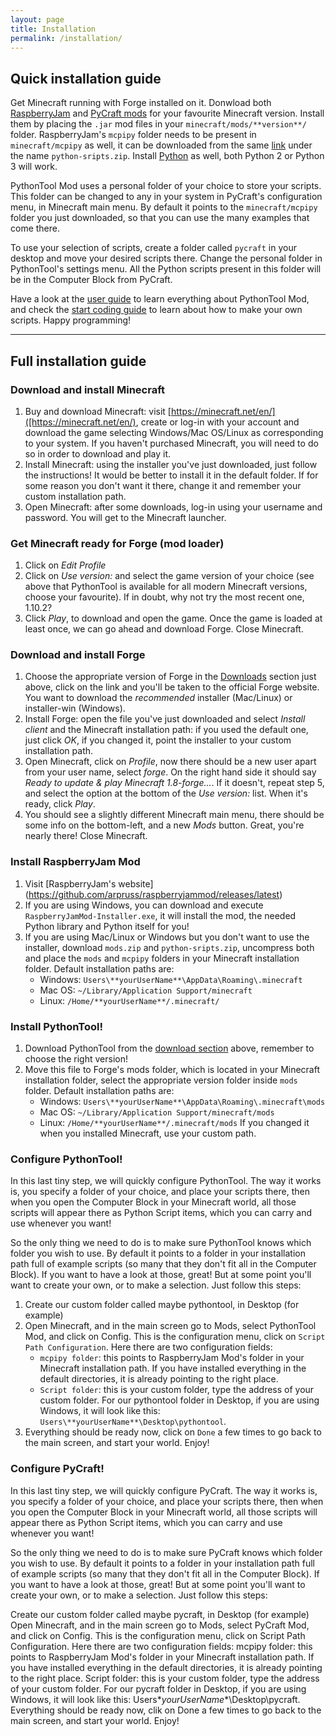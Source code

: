 ```yaml
---
layout: page
title: Installation
permalink: /installation/
---
```


## Quick installation guide

Get Minecraft running with Forge installed on it. Donwload both [RaspberryJam](https://github.com/arpruss/raspberryjammod/releases/latest) and [PyCraft mods](/downloads/) for your favourite Minecraft version. Install them by placing the `.jar` mod files in your `minecraft/mods/**version**/` folder. RaspberryJam's `mcpipy` folder needs to be present in `minecraft/mcpipy` as well, it can be downloaded from the same [link](https://github.com/arpruss/raspberryjammod/releases/latest) under the name `python-sripts.zip`. Install [Python](https://www.python.org/downloads/) as well, both Python 2 or Python 3 will work.

PythonTool Mod uses a personal folder of your choice to store your scripts. This folder can be changed to any in your system in PyCraft's configuration menu, in Minecraft main menu. By default it points to the `minecraft/mcpipy` folder you just downloaded, so that you can use the many examples that come there.

To use your selection of scripts, create a folder called `pycraft` in your desktop and move your desired scripts there. Change the personal folder in PythonTool's settings menu. All the Python scripts present in this folder will be in the Computer Block from PyCraft.

Have a look at the [user guide](/userguide/) to learn everything about PythonTool Mod, and check the [start coding guide](/startcoding/) to learn about how to make your own scripts. Happy programming!

---

## Full installation guide

### Download and install Minecraft

1. Buy and download Minecraft: visit [https://minecraft.net/en/]([https://minecraft.net/en/), create or log-in with your account and download the game selecting Windows/Mac OS/Linux as corresponding to your system. If you haven't purchased Minecraft, you will need to do so in order to download and play it.
2. Install Minecraft: using the installer you've just downloaded, just follow the instructions! It would be better to install it in the default folder. If for some reason you don't want it there, change it and remember your custom installation path.
3. Open Minecraft: after some downloads, log-in using your username and password. You will get to the Minecraft launcher.

### Get Minecraft ready for Forge (mod loader)

1. Click on *Edit Profile*
2. Click on *Use version:* and select the game version of your choice (see above that PythonTool is available for all modern Minecraft versions, choose your favourite). If in doubt, why not try the most recent one, 1.10.2?
4. Click *Play*, to download and open the game. Once the game is loaded at least once, we can go ahead and download Forge. Close Minecraft.

### Download and install Forge

1. Choose the appropriate version of Forge in the [Downloads](/downloads/) section just above, click on the link and you'll be taken to the official Forge website. You want to download the *recommended* installer (Mac/Linux) or installer-win (Windows).
2. Install Forge: open the file you've just downloaded and select *Install client* and the Minecraft installation path: if you used the default one, just click *OK*, if you changed it, point the installer to your custom installation path.
3. Open Minecraft, click on *Profile*, now there should be a new user apart from your user name, select *forge*. On the right hand side it should say *Ready to update & play Minecraft 1.8-forge...*. If it doesn't, repeat step 5, and select the option at the bottom of the *Use version:* list. When it's ready, click *Play*.
4. You should see a slightly different Minecraft main menu, there should be some info on the bottom-left, and a new *Mods* button. Great, you're nearly there! Close Minecraft.

### Install RaspberryJam Mod

1. Visit [RaspberryJam's website] (https://github.com/arpruss/raspberryjammod/releases/latest)
2. If you are using Windows, you can download and execute `RaspberryJamMod-Installer.exe`, it will install the mod, the needed Python library and Python itself for you!
3. If you are using Mac/Linux or Windows but you don't want to use the installer, download `mods.zip` and `python-sripts.zip`, uncompress both and place the `mods` and `mcpipy` folders in your Minecraft installation folder. Default installation paths are:
    * Windows: `Users\**yourUserName**\AppData\Roaming\.minecraft`
    * Mac OS: `~/Library/Application Support/minecraft`
    * Linux: `/Home/**yourUserName**/.minecraft/`

### Install PythonTool!

1. Download PythonTool from the [download section](/downloads/) above, remember to choose the right version!
2. Move this file to Forge's mods folder, which is located in your Minecraft installation folder, select the appropriate version folder inside `mods` folder. Default installation paths are:
    * Windows: `Users\**yourUserName**\AppData\Roaming\.minecraft\mods`
    * Mac OS: `~/Library/Application Support/minecraft/mods`
    * Linux: `/Home/**yourUserName**/.minecraft/mods`
If you changed it when you installed Minecraft, use your custom path.

### Configure PythonTool!

In this last tiny step, we will quickly configure PythonTool. The way it works is, you specify a folder of your choice, and place your scripts there, then when you open the Computer Block in your Minecraft world, all those scripts will appear there as Python Script items, which you can carry and use whenever you want!

So the only thing we need to do is to make sure PythonTool knows which folder you wish to use. By default it points to a folder in your installation path full of example scripts (so many that they don't fit all in the Computer Block). If you want to have a look at those, great! But at some point you'll want to create your own, or to make a selection. Just follow this steps:

1. Create our custom folder called maybe pythontool, in Desktop (for example)
2. Open Minecraft, and in the main screen go to Mods, select PythonTool Mod, and click on Config. This is the configuration menu, click on `Script Path Configuration`. Here there are two configuration fields:
   * `mcpipy folder`: this points to RaspberryJam Mod's folder in your Minecraft installation path. If you have installed everything in the default directories, it is already pointing to the right place.
   * `Script folder`: this is your custom folder, type the address of your custom folder. For our pythontool folder in Desktop, if you are using Windows, it will look like this: `Users\**yourUserName**\Desktop\pythontool`.
3. Everything should be ready now, click on `Done` a few times to go back to the main screen, and start your world. Enjoy!

### Configure PyCraft!

In this last tiny step, we will quickly configure PyCraft. The way it works is, you specify a folder of your choice, and place your scripts there, then when you open the Computer Block in your Minecraft world, all those scripts will appear there as Python Script items, which you can carry and use whenever you want!

So the only thing we need to do is to make sure PyCraft knows which folder you wish to use. By default it points to a folder in your installation path full of example scripts (so many that they don't fit all in the Computer Block). If you want to have a look at those, great! But at some point you'll want to create your own, or to make a selection. Just follow this steps:

Create our custom folder called maybe pycraft, in Desktop (for example)
Open Minecraft, and in the main screen go to Mods, select PyCraft Mod, and click on Config. This is the configuration menu, click on Script Path Configuration. Here there are two configuration fields:
mcpipy folder: this points to RaspberryJam Mod's folder in your Minecraft installation path. If you have installed everything in the default directories, it is already pointing to the right place.
Script folder: this is your custom folder, type the address of your custom folder. For our pycraft folder in Desktop, if you are using Windows, it will look like this: Users\**yourUserName**\Desktop\pycraft.
Everything should be ready now, clik on Done a few times to go back to the main screen, and start your world. Enjoy!
